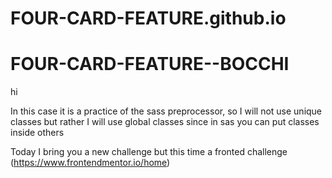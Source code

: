 # FOUR-CARD-FEATURE.github.io

# FOUR-CARD-FEATURE--BOCCHI
hi  



In this case it is a practice of the sass preprocessor, so I will not use unique classes but rather I will use global classes since in sas you can put classes inside others

Today I bring you a new challenge but this time a fronted challenge (https://www.frontendmentor.io/home)


